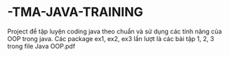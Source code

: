 # -TMA-JAVA-TRAINING
Project để tập luyện coding java theo chuẩn và sử dụng các tính năng của OOP trong java. Các package ex1, ex2, ex3 lần lượt là các bài tập 1, 2, 3 trong file Java OOP.pdf
